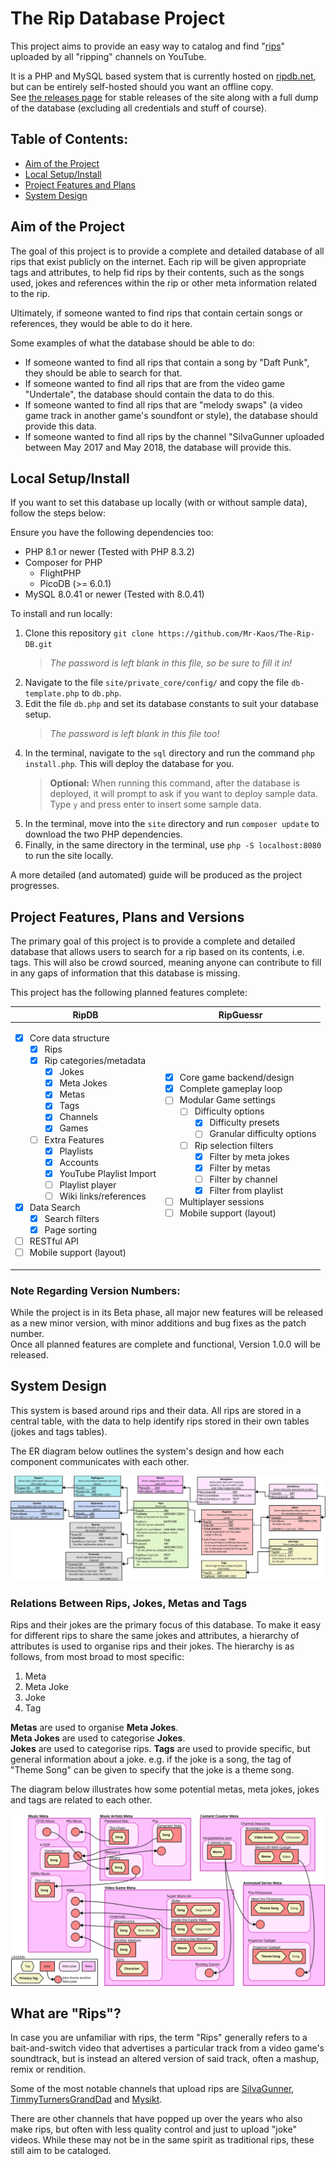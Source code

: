 # The Rip Database Project

This project aims to provide an easy way to catalog and find "[rips](#what-are-rips)" uploaded by all "ripping" channels on YouTube.

It is a PHP and MySQL based system that is currently hosted on [ripdb.net](https://ripdb.net), but can be entirely self-hosted should you want an offline copy.  
See [the releases page](https://github.com/Mr-Kaos/The-Rip-DB/releases) for stable releases of the site along with a full dump of the database (excluding all credentials and stuff of course).

## Table of Contents:

- [Aim of the Project](#aim-of-the-project)
- [Local Setup/Install](#local-setupinstall)
- [Project Features and Plans](#project-features-and-plans)
- [System Design](#system-design)

## Aim of the Project

The goal of this project is to provide a complete and detailed database of all rips that exist publicly on the internet. Each rip will be given appropriate tags and attributes, to help fid rips by their contents, such as the songs used, jokes and references within the rip or other meta information related to the rip.

Ultimately, if someone wanted to find rips that contain certain songs or references, they would be able to do it here.

Some examples of what the database should be able to do:

- If someone wanted to find all rips that contain a song by "Daft Punk", they should be able to search for that.  
- If someone wanted to find all rips that are from the video game "Undertale", the database should contain the data to do this.
- If someone wanted to find all rips that are "melody swaps" (a video game track in another game's soundfont or style), the database should provide this data.
- If someone wanted to find all rips by the channel "SiIvaGunner uploaded between May 2017 and May 2018, the database will provide this.

## Local Setup/Install

If you want to set this database up locally (with or without sample data), follow the steps below:

Ensure you have the following dependencies too:

- PHP 8.1 or newer (Tested with PHP 8.3.2)
- Composer for PHP
  - FlightPHP
  - PicoDB (>= 6.0.1)
- MySQL 8.0.41 or newer (Tested with 8.0.41)

To install and run locally:

1. Clone this repository `git clone https://github.com/Mr-Kaos/The-Rip-DB.git`
   > *The password is left blank in this file, so be sure to fill it in!*
2. Navigate to the file `site/private_core/config/` and copy the file `db-template.php` to `db.php`.  
3. Edit the file `db.php` and set its database constants to suit your database setup.  
   > *The password is left blank in this file too!*
4. In the terminal, navigate to the `sql` directory and run the command `php install.php`. This will deploy the database for you.  
   > **Optional:** When running this command, after the database is deployed, it will prompt to ask if you want to deploy sample data. Type `y` and press enter to insert some sample data.
5. In the terminal, move into the `site` directory and run `composer update` to download the two PHP dependencies.
6. Finally, in the same directory in the terminal, use `php -S localhost:8080` to run the site locally.

A more detailed (and automated) guide will be produced as the project progresses.

## Project Features, Plans and Versions

The primary goal of this project is to provide a complete and detailed database that allows users to search for a rip based on its contents, i.e. tags. This will also be crowd sourced, meaning anyone can contribute to fill in any gaps of information that this database is missing.

This project has the following planned features complete:

<table>
<thead><tr><th>RipDB</th><th>RipGuessr</th></tr></thead>
<tbody>
<tr><td>

- [X] Core data structure
  - [X] Rips
  - [X] Rip categories/metadata
    - [X] Jokes
    - [X] Meta Jokes
    - [X] Metas
    - [X] Tags
    - [X] Channels
    - [X] Games
  - [ ] Extra Features
    - [X] Playlists
    - [X] Accounts
    - [X] YouTube Playlist Import
    - [ ] Playlist player
    - [ ] Wiki links/references
- [X] Data Search
  - [X] Search filters
  - [X] Page sorting
- [ ] RESTful API
- [ ] Mobile support (layout)

</td><td>

- [X] Core game backend/design
- [X] Complete gameplay loop
- [ ] Modular Game settings
  - [ ] Difficulty options
    - [X] Difficulty presets
    - [ ] Granular difficulty options
  - [ ] Rip selection filters
    - [X] Filter by meta jokes
    - [X] Filter by metas
    - [ ] Filter by channel
    - [X] Filter from playlist
- [ ] Multiplayer sessions
- [ ] Mobile support (layout)

</td></tr>
</table>

### Note Regarding Version Numbers:

While the project is in its Beta phase, all major new features will be released as a new minor version, with minor additions and bug fixes as the patch number.  
Once all planned features are complete and functional, Version 1.0.0 will be released.

## System Design

This system is based around rips and their data. All rips are stored in a central table, with the data to help identify rips stored in their own tables (jokes and tags tables).

The ER diagram below outlines the system's design and how each component communicates with each other.

![ER diagram of the database](RipDB_Diagram.svg)

### Relations Between Rips, Jokes, Metas and Tags

Rips and their jokes are the primary focus of this database. To make it easy for different rips to share the same jokes and attributes, a hierarchy of attributes is used to organise rips and their jokes. The hierarchy is as follows, from most broad to most specific:

1. Meta
2. Meta Joke
3. Joke
4. Tag

**Metas** are used to organise **Meta Jokes**.  
**Meta Jokes** are used to categorise **Jokes**.  
**Jokes** are used to categorise rips.
**Tags** are used to provide specific, but general information about a joke. e.g. if the joke is a song, the tag of "Theme Song" can be given to specify that the joke is a theme song.

The diagram below illustrates how some potential metas, meta jokes, jokes and tags are related to each other.

![Diagram showing how jokes, tags, meta jokes and metas are linked](site/res/img/Object_Relations_Diagram.svg)

## What are "Rips"?

In case you are unfamiliar with rips, the term "Rips" generally refers to a bait-and-switch video that advertises a particular track from a video game's soundtrack, but is instead an altered version of said track, often a mashup, remix or rendition.

Some of the most notable channels that upload rips are [SiIvaGunner](https://www.youtube.com/@SiIvaGunner), [TimmyTurnersGrandDad](https://www.youtube.com/@TimmyTurnersGrandDad) and [Mysikt](https://www.youtube.com/@Mysikt).

There are other channels that have popped up over the years who also make rips, but often with less quality control and just to upload "joke" videos. While these may not be in the same spirit as traditional rips, these still aim to be cataloged.
